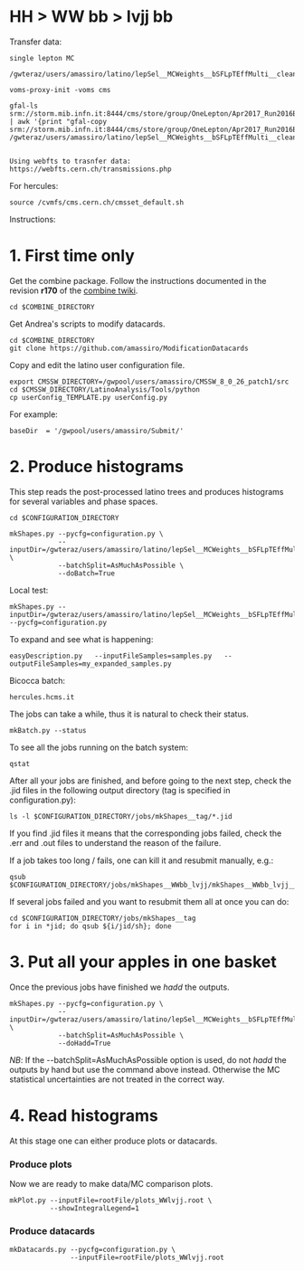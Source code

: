HH > WW bb > lvjj bb
====

Transfer data:

    single lepton MC
    
    /gwteraz/users/amassiro/latino/lepSel__MCWeights__bSFLpTEffMulti__cleanTauMC/ 

    voms-proxy-init -voms cms

    gfal-ls srm://storm.mib.infn.it:8444/cms/store/group/OneLepton/Apr2017_Run2016B_RemAOD/lepSel__EpTCorr__TrigMakerData__cleanTauData__hadd/ | awk '{print "gfal-copy srm://storm.mib.infn.it:8444/cms/store/group/OneLepton/Apr2017_Run2016B_RemAOD/lepSel__EpTCorr__TrigMakerData__cleanTauData__hadd/"$1"  /gwteraz/users/amassiro/latino/lepSel__MCWeights__bSFLpTEffMulti__cleanTauMC/"$1}'

    
    Using webfts to trasnfer data: 
    https://webfts.cern.ch/transmissions.php
    

    
For hercules:

    source /cvmfs/cms.cern.ch/cmsset_default.sh
    
    
Instructions:


# 1. First time only

Get the combine package. Follow the instructions documented in the revision **r170** of the [combine twiki](https://twiki.cern.ch/twiki/bin/view/CMS/SWGuideHiggsAnalysisCombinedLimit#ROOT6_SLC6_release_CMSSW_7_4_X).

    cd $COMBINE_DIRECTORY

Get Andrea's scripts to modify datacards.

    cd $COMBINE_DIRECTORY
    git clone https://github.com/amassiro/ModificationDatacards

Copy and edit the latino user configuration file.

    export CMSSW_DIRECTORY=/gwpool/users/amassiro/CMSSW_8_0_26_patch1/src
    cd $CMSSW_DIRECTORY/LatinoAnalysis/Tools/python
    cp userConfig_TEMPLATE.py userConfig.py

For example:

    baseDir  = '/gwpool/users/amassiro/Submit/'

    
# 2. Produce histograms

This step reads the post-processed latino trees and produces histograms for several variables and phase spaces.

    cd $CONFIGURATION_DIRECTORY

    mkShapes.py --pycfg=configuration.py \
                --inputDir=/gwteraz/users/amassiro/latino/lepSel__MCWeights__bSFLpTEffMulti__cleanTauMC/  \
                --batchSplit=AsMuchAsPossible \
                --doBatch=True
        
Local test:

    mkShapes.py --inputDir=/gwteraz/users/amassiro/latino/lepSel__MCWeights__bSFLpTEffMulti__cleanTauMC  --pycfg=configuration.py
 
To expand and see what is happening:

    easyDescription.py   --inputFileSamples=samples.py   --outputFileSamples=my_expanded_samples.py


Bicocca batch:

    hercules.hcms.it
    
    
The jobs can take a while, thus it is natural to check their status.

    mkBatch.py --status

To see all the jobs running on the batch system:

    qstat        

    
After all your jobs are finished, and before going to the next step, check the .jid files in the following output directory (tag is specified in configuration.py):

    ls -l $CONFIGURATION_DIRECTORY/jobs/mkShapes__tag/*.jid
    
If you find .jid files it means that the corresponding jobs failed, check the .err and .out files to understand the reason of the failure.

If a job takes too long / fails, one can kill it and resubmit manually, e.g.:

    qsub $CONFIGURATION_DIRECTORY/jobs/mkShapes__WWbb_lvjj/mkShapes__WWbb_lvjj__hww2l2v_13TeV_em_mp_1j__top2.sh

If several jobs failed and you want to resubmit them all at once you can do:

    cd $CONFIGURATION_DIRECTORY/jobs/mkShapes__tag
    for i in *jid; do qsub ${i/jid/sh}; done

# 3. Put all your apples in one basket

Once the previous jobs have finished we _hadd_ the outputs.

    mkShapes.py --pycfg=configuration.py \
                --inputDir=/gwteraz/users/amassiro/latino/lepSel__MCWeights__bSFLpTEffMulti__cleanTauMC/  \
                --batchSplit=AsMuchAsPossible \
                --doHadd=True
                
*NB*: If the --batchSplit=AsMuchAsPossible option is used, do not _hadd_ the outputs by hand but use the command above instead. Otherwise the MC statistical uncertainties are not treated in the correct way.


# 4. Read histograms

At this stage one can either produce plots or datacards.

### Produce plots

Now we are ready to make data/MC comparison plots.

    mkPlot.py --inputFile=rootFile/plots_WWlvjj.root \
              --showIntegralLegend=1


### Produce datacards

    mkDatacards.py --pycfg=configuration.py \
                   --inputFile=rootFile/plots_WWlvjj.root

                   
                   
                   
                   

